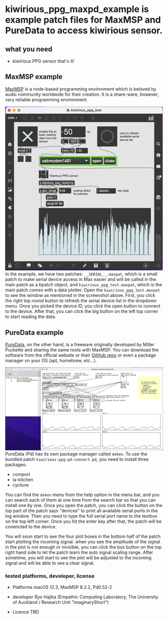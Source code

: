 # kiwirious_ppg_maxpd_example is example patch files for MaxMSP and PureData to access kiwirious sensor.

## what you need
- kiwirious PPG sensor
that's it!

## MaxMSP example
[MaxMSP](https://cycling74.com/) is a node-based programming environment which is beloved by audio community worldwide for their creation. It is a share-ware, however, very reliable programming environment.

![MaxMSP project screenshot](max_ppg_example.png "Max/MSP example project screenshot")
In the example, we have two patches: `__SERIAL__.maxpat`, which is a small patch to make serial device access in Max easier and will be called in the main patch as a bpatch object, and `kiwirious_ppg_test.maxpat`, which is the main patch comes with a data plotter.
Open the `kiwirious_ppg_test.maxpat` to see the window as mentioned in the screenshot above. First, you click the right top round button to refresh the serial device list in the dropdown menu.
Once you picked the device ID, you click the open button to connect to the device. After that, you can click the big button on the left top corner to start reading the data.

## PureData example
[PureData](https://puredata.info/), on the other hand, is a freeware originally developed by Miller Puckette and sharing the same roots with MaxMSP. You can download the software from the official website or their [GitHub repo](https://github.com/pure-data/pure-data) or even a package manager on your OS (apt, homebrew, etc...).

![PureData project screenshot](pd_ppg_example.png "PureData example project screenshot")
PureData (Pd) has its own package manager called `deken`. To use the bundled patch `kiwirious-ppg-pd-connect.pd`, you need to install three packages:
- comport
- la-kitchen
- cyclone

You can find the `deken` menu from the help option in the menu bar, and you can search each of them at one time from the search bar so that you can install one by one.
Once you open the patch, you can click the button on the top part of the patch says "devices" to print all available serial ports in the log window. Then you need to type the full serial port name to the textbox on the top left corner. Once you hit the enter key after that, the patch will be conencted to the device.

You will soon start to see the four plot boxes in the bottom half of the patch start plotting the incoming signal. when you see the amplitude of the signal in the plot is not enough or invisible, you can click the box button on the top right hand side to let the patch learn the auto signal scaling range. After sometime, you will start to see the plot will be adjusted to the incoming signal and will be able to see a clear signal.

### tested platforms, developer, license
- Platforms
macOS 12.3, MaxMSP 8.2.2, Pd0.52-2

- developer
Ryo Hajika (Empathic Computing Laboratory, The University of Auckland / Research Unit "imaginaryShort")

- Licence
TBD
